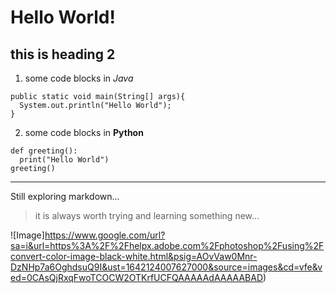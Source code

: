 # Hello World!
## this is heading 2

1. some code blocks in *Java*
```
public static void main(String[] args){
  System.out.println("Hello World");
}
```

2. some code blocks in **Python**
```
def greeting():
  print("Hello World")
greeting()
```
---
Still exploring markdown...
> it is always worth trying and learning something new...

![Image]https://www.google.com/url?sa=i&url=https%3A%2F%2Fhelpx.adobe.com%2Fphotoshop%2Fusing%2Fconvert-color-image-black-white.html&psig=AOvVaw0Mnr-DzNHp7a6OghdsuQ9I&ust=1642124007627000&source=images&cd=vfe&ved=0CAsQjRxqFwoTCOCW2OTKrfUCFQAAAAAdAAAAABAD)

